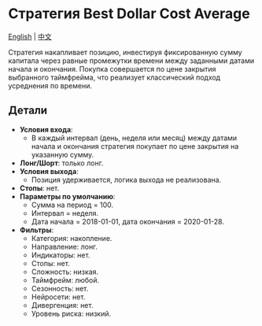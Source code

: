 # Стратегия Best Dollar Cost Average
[English](README.md) | [中文](README_cn.md)

Стратегия накапливает позицию, инвестируя фиксированную сумму капитала через
равные промежутки времени между заданными датами начала и окончания. Покупка
совершается по цене закрытия выбранного таймфрейма, что реализует классический
подход усреднения по времени.

## Детали

- **Условия входа**:
  - В каждый интервал (день, неделя или месяц) между датами начала и окончания
    стратегия покупает по цене закрытия на указанную сумму.
- **Лонг/Шорт**: только лонг.
- **Условия выхода**:
  - Позиция удерживается, логика выхода не реализована.
- **Стопы**: нет.
- **Параметры по умолчанию**:
  - Сумма на период = 100.
  - Интервал = неделя.
  - Дата начала = 2018-01-01, дата окончания = 2020-01-28.
- **Фильтры**:
  - Категория: накопление.
  - Направление: лонг.
  - Индикаторы: нет.
  - Стопы: нет.
  - Сложность: низкая.
  - Таймфрейм: любой.
  - Сезонность: нет.
  - Нейросети: нет.
  - Дивергенция: нет.
  - Уровень риска: низкий.
